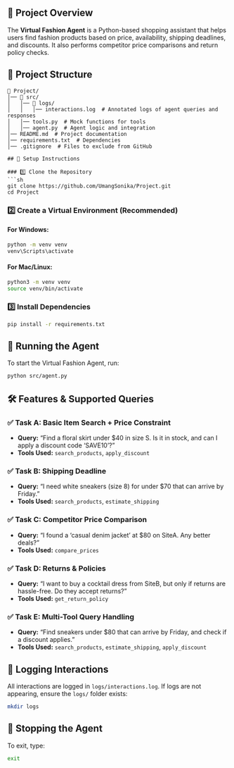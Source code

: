 ## 📌 Project Overview
The **Virtual Fashion Agent** is a Python-based shopping assistant that helps users find fashion products based on price, availability, shipping deadlines, and discounts. It also performs competitor price comparisons and return policy checks.

## 📁 Project Structure
```
📂 Project/  
│── 📂 src/  
│   │── 📂 logs/  
│   │   │── interactions.log  # Annotated logs of agent queries and responses  
│   │── tools.py  # Mock functions for tools  
│   │── agent.py  # Agent logic and integration  
│── README.md  # Project documentation  
│── requirements.txt  # Dependencies  
│── .gitignore  # Files to exclude from GitHub  

## 🔧 Setup Instructions

### 1️⃣ Clone the Repository
```sh
git clone https://github.com/UmangSonika/Project.git
cd Project
```

### 2️⃣ Create a Virtual Environment (Recommended)
#### **For Windows:**
```sh
python -m venv venv
venv\Scripts\activate
```

#### **For Mac/Linux:**
```sh
python3 -m venv venv
source venv/bin/activate
```

### 3️⃣ Install Dependencies
```sh
pip install -r requirements.txt
```

## 🚀 Running the Agent
To start the Virtual Fashion Agent, run:
```sh
python src/agent.py
```

## 🛠 Features & Supported Queries
### ✅ **Task A: Basic Item Search + Price Constraint**
- **Query:** “Find a floral skirt under $40 in size S. Is it in stock, and can I apply a discount code ‘SAVE10’?”
- **Tools Used:** `search_products`, `apply_discount`

### ✅ **Task B: Shipping Deadline**
- **Query:** “I need white sneakers (size 8) for under $70 that can arrive by Friday.”
- **Tools Used:** `search_products`, `estimate_shipping`

### ✅ **Task C: Competitor Price Comparison**
- **Query:** “I found a ‘casual denim jacket’ at $80 on SiteA. Any better deals?”
- **Tools Used:** `compare_prices`

### ✅ **Task D: Returns & Policies**
- **Query:** “I want to buy a cocktail dress from SiteB, but only if returns are hassle-free. Do they accept returns?”
- **Tools Used:** `get_return_policy`

### ✅ **Task E: Multi-Tool Query Handling**
- **Query:** “Find sneakers under $80 that can arrive by Friday, and check if a discount applies.”
- **Tools Used:** `search_products`, `estimate_shipping`, `apply_discount`

## 📜 Logging Interactions
All interactions are logged in `logs/interactions.log`. If logs are not appearing, ensure the `logs/` folder exists:
```sh
mkdir logs
```

## 🛑 Stopping the Agent
To exit, type:
```sh
exit
```
